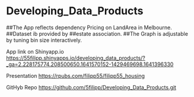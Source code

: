 # Developing_Data_Products

##The App reflects dependency Pricing on LandArea in Melbourne. 
##Dataset ib provided by ##estate association.
##The Graph is adjustable by tuning bin size interactively.


App link on Shinyapp.io
https://55filipp.shinyapps.io/developing_data_products/?_ga=2.228175774.208500650.1641570152-1429469698.1641396330


Presentation
https://rpubs.com/filipp55/filipp55_housing

GitHyb Repo
https://github.com/5filipp/Developing_Data_Products.git